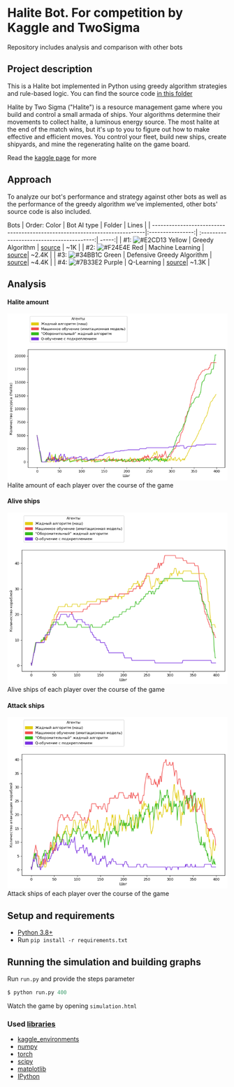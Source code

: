 # Halite Bot. For competition by Kaggle and TwoSigma
Repository includes analysis and comparison with other bots

## Project description
This is a Halite bot implemented in Python using greedy algorithm strategies and rule-based logic. You can find the source code [in this folder](halite-greedy-algorithm-bot/)

Halite by Two Sigma ("Halite") is a resource management game where you build and control a small armada of ships. Your algorithms determine their movements to collect halite, a luminous energy source. The most halite at the end of the match wins, but it's up to you to figure out how to make effective and efficient moves. You control your fleet, build new ships, create shipyards, and mine the regenerating halite on the game board.

Read the [kaggle page](https://www.kaggle.com/c/halite) for more

## Approach
To analyze our bot's performance and strategy against other bots as well as the performance of the greedy algorithm we've implemented, other bots' source code is also included.

Bots
| Order: Color                                                               | Bot AI type      | Folder                                    | Lines  |
| ---------------------------------------------------------------------------|:----------------:| :----------------------------------------:| -----:|
| #1: ![#E2CD13](https://via.placeholder.com/15/E2CD13/000000?text=+) Yellow | Greedy Algorithm | [source](./halite-greedy-algorithm-bot/)  | ~1K |
| #2: ![#F24E4E](https://via.placeholder.com/15/F24E4E/000000?text=+) Red    | Machine Learning | [source](./halite-imitation-learning-bot/)| ~2.4K |
| #3: ![#34BB1C](https://via.placeholder.com/15/34BB1C/000000?text=+) Green    | Defensive Greedy Algorithm | [source](./halite-defensive-greedy-bot/)| ~4.4K |
| #4: ![#7B33E2](https://via.placeholder.com/15/7B33E2/000000?text=+) Purple    | Q-Learning | [source](./halite-q-learning-bot/)| ~1.3K |

## Analysis

#### Halite amount  
![Halite amount of each player over the course of the game](analysis/graph_total_halite_during_match.png)  
Halite amount of each player over the course of the game  

#### Alive ships  
![Alive ships of each player over the course of the game](analysis/graph_total_ships_during_match.png)  
Alive ships of each player over the course of the game  

#### Attack ships  
![Attack ships of each player over the course of the game](analysis/graph_total_attack_ships_during_match.png)  
Attack ships of each player over the course of the game  

## Setup and requirements
 - [Python 3.8+](https://python.org)
 - Run `pip install -r requirements.txt`
 
## Running the simulation and building graphs
Run `run.py` and provide the steps parameter
```python
$ python run.py 400
```
Watch the game by opening `simulation.html`
 
### Used [libraries](requirements.txt)
 - [kaggle_environments](https://github.com/Kaggle/kaggle-environments)
 - [numpy](https://numpy.org/)
 - [torch](https://pytorch.org/)
 - [scipy](https://www.scipy.org/)
 - [matplotlib](https://matplotlib.org/)
 - [IPython](https://ipython.org/)
